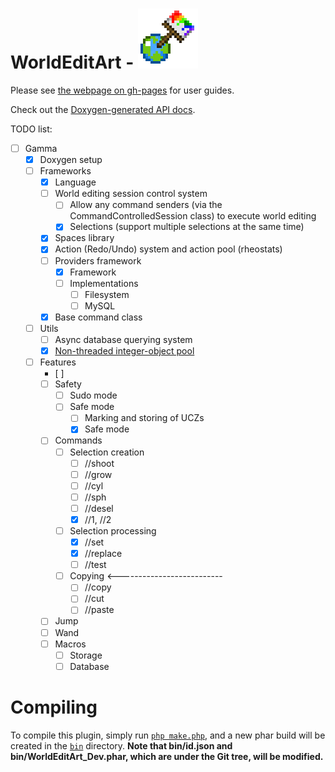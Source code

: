 WorldEditArt - ![WorldEditArt](plugin_icon.png)
===

Please see [the webpage on gh-pages](//pemapmodder.github.io/WorldEditArt/guide/) for user guides.

Check out the [Doxygen-generated API docs](//pemapmodder.github.io/WorldEditArt/doxygen).

TODO list:

- [ ] Gamma
    - [X] Doxygen setup
    - [ ] Frameworks
        - [X] Language
        - [ ] World editing session control system
            - [ ] Allow any command senders (via the CommandControlledSession class) to execute world editing
            - [X] Selections (support multiple selections at the same time)
        - [X] Spaces library
        - [X] Action (Redo/Undo) system and action pool (rheostats)
        - [ ] Providers framework
            - [X] Framework
            - [ ] Implementations
                - [ ] Filesystem
                - [ ] MySQL
        - [X] Base command class
    - [ ] Utils
        - [ ] Async database querying system
        - [X] [Non-threaded integer-object pool](src/pemapmodder/worldeditart/utils/Fridge.php)
    - [ ] Features
        - [ ] 
        - [ ] Safety
            - [ ] Sudo mode
            - [ ] Safe mode
                - [ ] Marking and storing of UCZs
                - [X] Safe mode
        - [ ] Commands
            - [ ] Selection creation
                - [ ] //shoot
                - [ ] //grow
                - [ ] //cyl
                - [ ] //sph
                - [ ] //desel
                - [X] //1, //2
            - [ ] Selection processing
                - [X] //set
                - [X] //replace
                - [ ] //test
            - [ ] Copying                  <--------------------------
                - [ ] //copy
                - [ ] //cut
                - [ ] //paste
        - [ ] Jump
        - [ ] Wand
        - [ ] Macros
            - [ ] Storage
            - [ ] Database

Compiling
===
To compile this plugin, simply run [`php make.php`](make.php), and a new phar build will be created in the [`bin`](bin/) directory. **Note that bin/id.json and bin/WorldEditArt_Dev.phar, which are under the Git tree, will be modified.**
